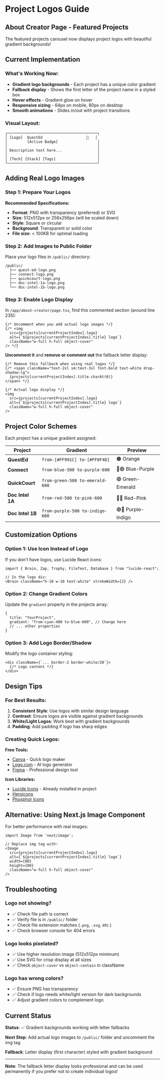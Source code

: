 # Project Logos Guide

## About Creator Page - Featured Projects

The featured projects carousel now displays project logos with beautiful gradient backgrounds!

## Current Implementation

### What's Working Now:
- **Gradient logo backgrounds** - Each project has a unique color gradient
- **Fallback display** - Shows the first letter of the project name in a styled box
- **Hover effects** - Gradient glow on hover
- **Responsive sizing** - 64px on mobile, 80px on desktop
- **Smooth animations** - Slides in/out with project transitions

### Visual Layout:
```
┌─────────────────────────────────────────┐
│ [Logo]  QuestEd                    🔗   │
│         [Active Badge]                  │
│                                         │
│ Description text here...                │
│                                         │
│ [Tech] [Stack] [Tags]                   │
└─────────────────────────────────────────┘
```

## Adding Real Logo Images

### Step 1: Prepare Your Logos

**Recommended Specifications:**
- **Format**: PNG with transparency (preferred) or SVG
- **Size**: 512x512px or 256x256px (will be scaled down)
- **Style**: Square or circular
- **Background**: Transparent or solid color
- **File size**: < 100KB for optimal loading

### Step 2: Add Images to Public Folder

Place your logo files in `/public/` directory:

```
/public/
  ├── quest-ed-logo.png
  ├── connect-logo.png
  ├── quickcourt-logo.png
  ├── doc-intel-1a-logo.png
  └── doc-intel-1b-logo.png
```

### Step 3: Enable Logo Display

In `/app/about-creator/page.tsx`, find this commented section (around line 235):

```tsx
{/* Uncomment when you add actual logo images */}
{/* <img 
  src={projects[currentProjectIndex].logo} 
  alt={`${projects[currentProjectIndex].title} logo`}
  className="w-full h-full object-cover"
/> */}
```

**Uncomment it** and **remove or comment out** the fallback letter display:

```tsx
{/* Remove this fallback when using real logos */}
{/* <span className="text-2xl sm:text-3xl font-bold text-white drop-shadow-lg">
  {projects[currentProjectIndex].title.charAt(0)}
</span> */}

{/* Actual logo display */}
<img 
  src={projects[currentProjectIndex].logo} 
  alt={`${projects[currentProjectIndex].title} logo`}
  className="w-full h-full object-cover"
/>
```

## Project Color Schemes

Each project has a unique gradient assigned:

| Project | Gradient | Preview |
|---------|----------|---------|
| **QuestEd** | `from-[#FF991C] to-[#FF8F4D]` | 🟠 Orange |
| **Connect** | `from-blue-500 to-purple-600` | 🔵🟣 Blue-Purple |
| **QuickCourt** | `from-green-500 to-emerald-600` | 🟢 Green-Emerald |
| **Doc Intel 1A** | `from-red-500 to-pink-600` | 🔴💗 Red-Pink |
| **Doc Intel 1B** | `from-purple-500 to-indigo-600` | 🟣🔵 Purple-Indigo |

## Customization Options

### Option 1: Use Icon Instead of Logo

If you don't have logos, use Lucide React icons:

```tsx
import { Brain, Zap, Trophy, FileText, Database } from "lucide-react";

// In the logo div:
<Brain className="h-10 w-10 text-white" strokeWidth={2} />
```

### Option 2: Change Gradient Colors

Update the `gradient` property in the projects array:

```tsx
{
  title: "YourProject",
  gradient: "from-cyan-400 to-blue-600", // Change here
  // ... other properties
}
```

### Option 3: Add Logo Border/Shadow

Modify the logo container styling:

```tsx
<div className={`... border-2 border-white/20`}>
  {/* Logo content */}
</div>
```

## Design Tips

### For Best Results:

1. **Consistent Style**: Use logos with similar design language
2. **Contrast**: Ensure logos are visible against gradient backgrounds
3. **White/Light Logos**: Work best with gradient backgrounds
4. **Padding**: Add padding if logo has sharp edges

### Creating Quick Logos:

**Free Tools:**
- [Canva](https://canva.com) - Quick logo maker
- [Logo.com](https://logo.com) - AI logo generator
- [Figma](https://figma.com) - Professional design tool

**Icon Libraries:**
- [Lucide Icons](https://lucide.dev) - Already installed in project
- [Heroicons](https://heroicons.com)
- [Phosphor Icons](https://phosphoricons.com)

## Alternative: Using Next.js Image Component

For better performance with real images:

```tsx
import Image from 'next/image';

// Replace img tag with:
<Image 
  src={projects[currentProjectIndex].logo}
  alt={`${projects[currentProjectIndex].title} logo`}
  width={80}
  height={80}
  className="w-full h-full object-cover"
/>
```

## Troubleshooting

### Logo not showing?
- ✅ Check file path is correct
- ✅ Verify file is in `/public/` folder
- ✅ Check file extension matches (`.png`, `.svg`, etc.)
- ✅ Check browser console for 404 errors

### Logo looks pixelated?
- ✅ Use higher resolution image (512x512px minimum)
- ✅ Use SVG for crisp display at all sizes
- ✅ Check `object-cover` vs `object-contain` in className

### Logo has wrong colors?
- ✅ Ensure PNG has transparency
- ✅ Check if logo needs white/light version for dark backgrounds
- ✅ Adjust gradient colors to complement logo

## Current Status

**Status**: ✅ Gradient backgrounds working with letter fallbacks

**Next Step**: Add actual logo images to `/public/` folder and uncomment the img tag

**Fallback**: Letter display (first character) styled with gradient background

---

**Note**: The fallback letter display looks professional and can be used permanently if you prefer not to create individual logos!
